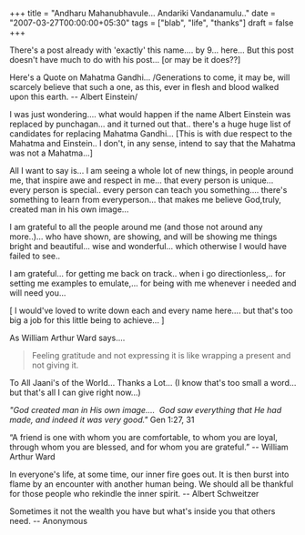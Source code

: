 +++
title = "Andharu Mahanubhavule... Andariki Vandanamulu.."
date = "2007-03-27T00:00:00+05:30"
tags = ["blab", "life", "thanks"]
draft = false
+++

There's a post already with 'exactly' this name.... by 9... here...
But this post doesn't have much to do with his post... [or may be it does??]

Here's a Quote on Mahatma Gandhi...
/Generations to come, it may be, will scarcely believe that such a
one, as this, ever in flesh and blood walked upon this earth. --
Albert Einstein/

I was just wondering.... what would happen if the name Albert
Einstein was replaced by punchagan... and it turned out
that.. there's a huge huge list of candidates for replacing
Mahatma Gandhi... [This is with due respect to the Mahatma and
Einstein.. I don't, in any sense, intend to say that the Mahatma
was not a Mahatma...]

All I want to say is... I am seeing a whole lot of new things, in
people around me, that inspire awe and respect in me... that every
person is unique... every person is special.. every person can
teach you something.... there's something to learn from
everyperson... that makes me believe God,truly, created man in his
own image...

I am grateful to all the people around me (and those not around
any more..)... who have shown, are showing, and will be showing me
things bright and beautiful... wise and wonderful... which
otherwise I would have failed to see..

I am grateful... for getting me back on track.. when i go
directionless,.. for setting me examples to emulate,... for being
with me whenever i needed and will need you...

[ I would've loved to write down each and every name here.... but
that's too big a job for this little being to achieve... ]

As William Arthur Ward says....

> Feeling gratitude and not expressing it is like wrapping a present
> and not giving it.

To All Jaani's of the World... Thanks a Lot... (I know that's too
small a word... but that's all I can give right now...)

_"God created man in His own image.... ﻿ God saw everything that He
had made, and indeed it was very good."_ Gen 1:27, 31

“A friend is one with whom you are comfortable, to whom you are
loyal, through whom you are blessed, and for whom you are
grateful.”  -- William Arthur Ward

In everyone's life, at some time, our inner fire goes out. It is
then burst into flame by an encounter with another human being. We
should all be thankful for those people who rekindle the inner
spirit.  -- Albert Schweitzer

Sometimes it not the wealth you have but what's inside you that
others need.  -- Anonymous

